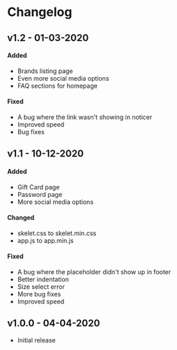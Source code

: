 # Changelog

## v1.2 - 01-03-2020
#### Added
- Brands listing page
- Even more social media options
- FAQ sections for homepage


#### Fixed
- A bug where the link wasn't showing in noticer
- Improved speed
- Bug fixes


## v1.1 - 10-12-2020
#### Added
- Gift Card page
- Password page
- More social media options


#### Changed
- skelet.css to skelet.min.css
- app.js to app.min.js


#### Fixed
- A bug where the placeholder didn't show up in footer
- Better indentation
- Size select error
- More bug fixes
- Improved speed


## v1.0.0 - 04-04-2020
- Initial release
